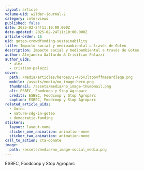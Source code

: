 ```yaml
---
layout: article
volume-uid: wilder-journal-2
category: interviews
published: false
date: 2025-02-24T11:10:00.000Z
date-updated: 2025-02-24T11:10:00.000Z
article-order: 16
uid: goteo-crowdfunding-sustainability
title: Impacto social y medioambiental a través de Goteo
description: Impacto social y medioambiental a través de Goteo
author: Alejandra Gallardo & Crisitian Palazzi
author_uids:
  - alex
  - cristian-palazzi
cover:
  path: /media/articles/heroes/1-475v3ltpovffmasardleqa.png
  mobile: /assets/media/no_image-hero.png
  thumbnail: /assets/media/no_image-thumbnail.png
  alt: ESBEC, Foodcoop y Stop Agroparc
  credits: ESBEC, Foodcoop y Stop Agroparc
  caption: ESBEC, Foodcoop y Stop Agroparc
related_article_uids:
  - Goteo
  - nature-sdg-in-goteo
  - democratic-funding
stickers:
  layout: layout-none
  sticker_one_animation: animation-none
  sticker_two_animation: animation-none
call_to_action: cta-donate
image:
  path: /assets/media/no_image-social_media.png
---
```

ESBEC, Foodcoop y Stop Agroparc
